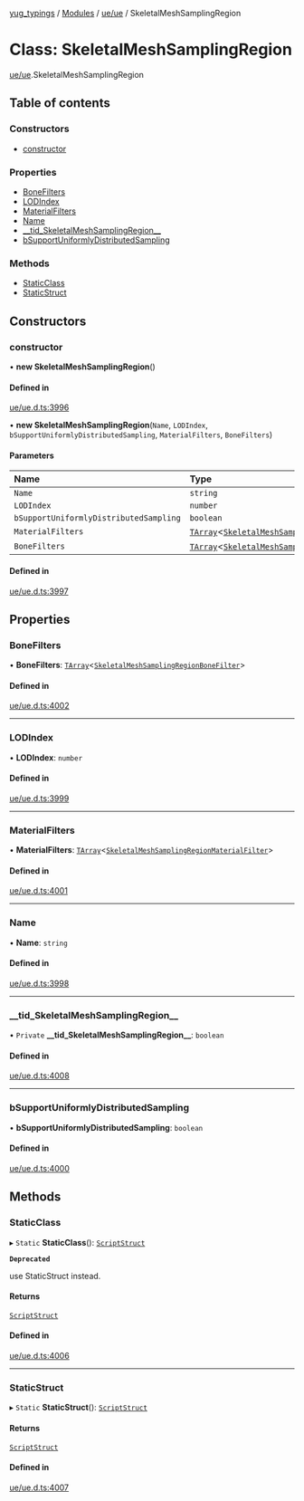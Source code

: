 [yug_typings](../README.md) / [Modules](../modules.md) / [ue/ue](../modules/ue_ue.md) / SkeletalMeshSamplingRegion

# Class: SkeletalMeshSamplingRegion

[ue/ue](../modules/ue_ue.md).SkeletalMeshSamplingRegion

## Table of contents

### Constructors

- [constructor](ue_ue.SkeletalMeshSamplingRegion.md#constructor)

### Properties

- [BoneFilters](ue_ue.SkeletalMeshSamplingRegion.md#bonefilters)
- [LODIndex](ue_ue.SkeletalMeshSamplingRegion.md#lodindex)
- [MaterialFilters](ue_ue.SkeletalMeshSamplingRegion.md#materialfilters)
- [Name](ue_ue.SkeletalMeshSamplingRegion.md#name)
- [\_\_tid\_SkeletalMeshSamplingRegion\_\_](ue_ue.SkeletalMeshSamplingRegion.md#__tid_skeletalmeshsamplingregion__)
- [bSupportUniformlyDistributedSampling](ue_ue.SkeletalMeshSamplingRegion.md#bsupportuniformlydistributedsampling)

### Methods

- [StaticClass](ue_ue.SkeletalMeshSamplingRegion.md#staticclass)
- [StaticStruct](ue_ue.SkeletalMeshSamplingRegion.md#staticstruct)

## Constructors

### constructor

• **new SkeletalMeshSamplingRegion**()

#### Defined in

[ue/ue.d.ts:3996](https://github.com/YugMetaverse/yug_typings/blob/25cad34/ue/ue.d.ts#L3996)

• **new SkeletalMeshSamplingRegion**(`Name`, `LODIndex`, `bSupportUniformlyDistributedSampling`, `MaterialFilters`, `BoneFilters`)

#### Parameters

| Name | Type |
| :------ | :------ |
| `Name` | `string` |
| `LODIndex` | `number` |
| `bSupportUniformlyDistributedSampling` | `boolean` |
| `MaterialFilters` | [`TArray`](../interfaces/ue_puerts.TArray.md)<[`SkeletalMeshSamplingRegionMaterialFilter`](ue_ue.SkeletalMeshSamplingRegionMaterialFilter.md)\> |
| `BoneFilters` | [`TArray`](../interfaces/ue_puerts.TArray.md)<[`SkeletalMeshSamplingRegionBoneFilter`](ue_ue.SkeletalMeshSamplingRegionBoneFilter.md)\> |

#### Defined in

[ue/ue.d.ts:3997](https://github.com/YugMetaverse/yug_typings/blob/25cad34/ue/ue.d.ts#L3997)

## Properties

### BoneFilters

• **BoneFilters**: [`TArray`](../interfaces/ue_puerts.TArray.md)<[`SkeletalMeshSamplingRegionBoneFilter`](ue_ue.SkeletalMeshSamplingRegionBoneFilter.md)\>

#### Defined in

[ue/ue.d.ts:4002](https://github.com/YugMetaverse/yug_typings/blob/25cad34/ue/ue.d.ts#L4002)

___

### LODIndex

• **LODIndex**: `number`

#### Defined in

[ue/ue.d.ts:3999](https://github.com/YugMetaverse/yug_typings/blob/25cad34/ue/ue.d.ts#L3999)

___

### MaterialFilters

• **MaterialFilters**: [`TArray`](../interfaces/ue_puerts.TArray.md)<[`SkeletalMeshSamplingRegionMaterialFilter`](ue_ue.SkeletalMeshSamplingRegionMaterialFilter.md)\>

#### Defined in

[ue/ue.d.ts:4001](https://github.com/YugMetaverse/yug_typings/blob/25cad34/ue/ue.d.ts#L4001)

___

### Name

• **Name**: `string`

#### Defined in

[ue/ue.d.ts:3998](https://github.com/YugMetaverse/yug_typings/blob/25cad34/ue/ue.d.ts#L3998)

___

### \_\_tid\_SkeletalMeshSamplingRegion\_\_

• `Private` **\_\_tid\_SkeletalMeshSamplingRegion\_\_**: `boolean`

#### Defined in

[ue/ue.d.ts:4008](https://github.com/YugMetaverse/yug_typings/blob/25cad34/ue/ue.d.ts#L4008)

___

### bSupportUniformlyDistributedSampling

• **bSupportUniformlyDistributedSampling**: `boolean`

#### Defined in

[ue/ue.d.ts:4000](https://github.com/YugMetaverse/yug_typings/blob/25cad34/ue/ue.d.ts#L4000)

## Methods

### StaticClass

▸ `Static` **StaticClass**(): [`ScriptStruct`](ue_ue.ScriptStruct.md)

**`Deprecated`**

use StaticStruct instead.

#### Returns

[`ScriptStruct`](ue_ue.ScriptStruct.md)

#### Defined in

[ue/ue.d.ts:4006](https://github.com/YugMetaverse/yug_typings/blob/25cad34/ue/ue.d.ts#L4006)

___

### StaticStruct

▸ `Static` **StaticStruct**(): [`ScriptStruct`](ue_ue.ScriptStruct.md)

#### Returns

[`ScriptStruct`](ue_ue.ScriptStruct.md)

#### Defined in

[ue/ue.d.ts:4007](https://github.com/YugMetaverse/yug_typings/blob/25cad34/ue/ue.d.ts#L4007)
